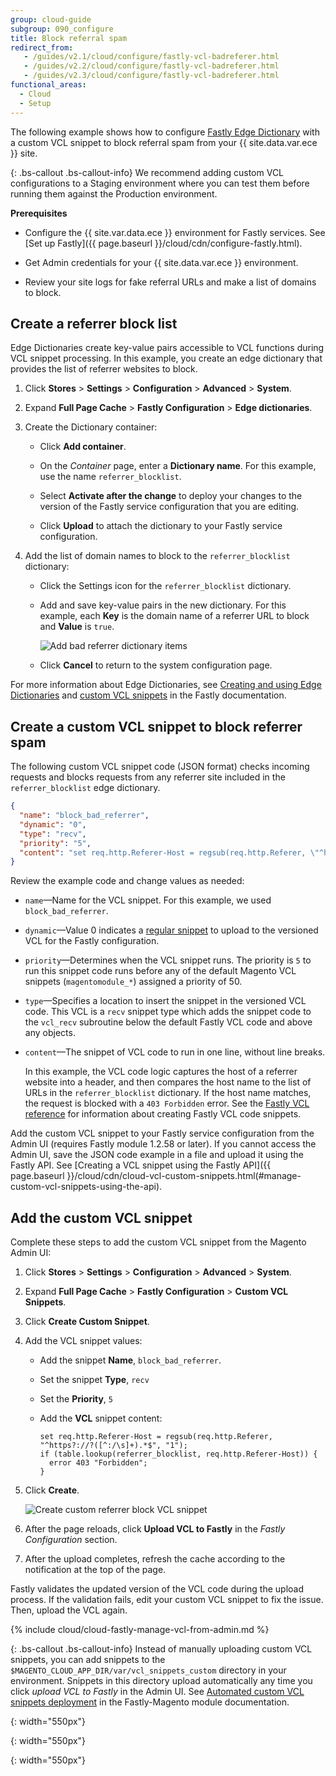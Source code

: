 ```yaml
---
group: cloud-guide
subgroup: 090_configure
title: Block referral spam
redirect_from:
   - /guides/v2.1/cloud/configure/fastly-vcl-badreferer.html
   - /guides/v2.2/cloud/configure/fastly-vcl-badreferer.html
   - /guides/v2.3/cloud/configure/fastly-vcl-badreferer.html
functional_areas:
  - Cloud
  - Setup
---
```


The following example shows how to configure [Fastly Edge Dictionary](https://docs.fastly.com/guides/edge-dictionaries/working-with-dictionaries-using-the-api) with a custom VCL snippet to block referral spam from your {{ site.data.var.ece }} site.

{: .bs-callout .bs-callout-info}
We recommend adding custom VCL configurations to a Staging environment where you can test them before running them against the Production environment.

**Prerequisites**

-  Configure the {{ site.var.data.ece }} environment for Fastly services. See [Set up Fastly]({{ page.baseurl }}/cloud/cdn/configure-fastly.html). 

-  Get Admin credentials for your {{ site.data.var.ece }} environment.

-  Review your site logs for fake referral URLs and make a list of domains to block.

## Create a referrer block list

Edge Dictionaries create key-value pairs accessible to VCL functions during VCL snippet processing. In this example, you create an edge dictionary that provides the list of referrer websites to block.

1.	Click **Stores** > **Settings** > **Configuration** > **Advanced** > **System**.

1.  Expand **Full Page Cache** > **Fastly Configuration** > **Edge dictionaries**.

1.  Create the Dictionary container:

    - Click **Add container**.

    -  On the *Container* page, enter a **Dictionary name**. For this example, use the name `referrer_blocklist`.

    -  Select **Activate after the change** to deploy your changes to the version of the Fastly service configuration that you are editing.

    -  Click **Upload** to attach the dictionary to your Fastly service configuration.

1.  Add the list of domain names to block to the `referrer_blocklist` dictionary:

    -  Click the Settings icon for the `referrer_blocklist` dictionary.

    -  Add and save key-value pairs in the new dictionary. For this example, each **Key** is the domain name of a referrer URL to block and **Value** is `true`. 
       
       ![Add bad referrer dictionary items]
	 
    -  Click **Cancel** to return to the system configuration page.
	
For more information about Edge Dictionaries, see [Creating and using Edge Dictionaries](https://docs.fastly.com/guides/edge-dictionaries/working-with-dictionaries-using-the-api) and [custom VCL snippets](https://docs.fastly.com/guides/edge-dictionaries/working-with-dictionaries-using-the-api#custom-vcl-examples) in the Fastly documentation.

## Create a custom VCL snippet to block referrer spam

The following custom VCL snippet code (JSON format) checks incoming requests and blocks requests from any referrer site included in the `referrer_blocklist` edge dictionary.


```json
{
  "name": "block_bad_referrer",
  "dynamic": "0",
  "type": "recv",
  "priority": "5",
  "content": "set req.http.Referer-Host = regsub(req.http.Referer, \"^https?://?([^:/\\s]+).*$\", \"\\1\"); if (table.lookup(referrer_blocklist, req.http.Referer-Host)) { error 403 \"Forbidden\"; }"
}
```
Review the example code and change values as needed: 

  -  `name`—Name for the VCL snippet. For this example, we used `block_bad_referrer`.
  
  -  `dynamic`—Value 0 indicates a [regular snippet](https://docs.fastly.com/guides/vcl-snippets/using-regular-vcl-snippets) to upload to the versioned VCL for the Fastly configuration.

  -  `priority`—Determines when the VCL snippet runs. The priority  is `5` to run this snippet code runs before any of the default Magento VCL snippets (`magentomodule_*`) assigned a priority of 50.

  -  `type`—Specifies a location to insert the snippet in the versioned VCL code. This VCL is a `recv` snippet type which adds the snippet code to the `vcl_recv` subroutine below the default Fastly VCL code and above any objects.
 
  -  `content`—The snippet of VCL code to run in one line, without line breaks.
  
      In this example, the VCL code logic captures the host of a referrer website into a header, and then compares the host name to the list of URLs in the `referrer_blocklist` dictionary.
	  If the host name matches, the request is blocked with a `403 Forbidden` error.
	  See the [Fastly VCL reference](https://docs.fastly.com/vcl/reference/) for information about creating Fastly VCL code snippets.


Add the custom VCL snippet to your Fastly service configuration from the Admin UI (requires Fastly module 1.2.58 or later). If you cannot access the Admin UI, save the JSON code example in a file and upload it using the Fastly API. See [Creating a VCL snippet using the Fastly API]({{  page.baseurl }}/cloud/cdn/cloud-vcl-custom-snippets.html(#manage-custom-vcl-snippets-using-the-api).

## Add the custom VCL snippet

Complete these steps to add the custom VCL snippet from the Magento Admin UI:

1.	Click **Stores** > **Settings** > **Configuration** > **Advanced** > **System**.

1.  Expand **Full Page Cache** > **Fastly Configuration** > **Custom VCL Snippets**.

1.  Click **Create Custom Snippet**.

1.  Add the VCL snippet values:

    - Add the snippet **Name**, `block_bad_referrer`.

    - Set the snippet **Type**, `recv`

    - Set the **Priority**, `5`
	
    - Add the **VCL** snippet content:

      ```
      set req.http.Referer-Host = regsub(req.http.Referer, 
      "^https?://?([^:/\s]+).*$", "1");
      if (table.lookup(referrer_blocklist, req.http.Referer-Host)) { 
        error 403 "Forbidden"; 
      }
      ```
	  
1.  Click **Create**.

    ![Create custom referrer block VCL snippet]

1.  After the page reloads, click **Upload VCL to Fastly** in the *Fastly Configuration* section.

1.  After the upload completes, refresh the cache according to the notification at the top of the page.

Fastly validates the updated version of the VCL code during the upload process. If the validation fails, edit your custom VCL snippet to fix the issue. Then, upload the VCL again.

{% include cloud/cloud-fastly-manage-vcl-from-admin.md %}


{: .bs-callout .bs-callout-info}
Instead of manually uploading custom VCL snippets, you can add snippets to the `$MAGENTO_CLOUD_APP_DIR/var/vcl_snippets_custom` directory in your environment. Snippets in this directory upload automatically any time you click *upload VCL to Fastly* in the Admin UI. See [Automated custom VCL snippets deployment](https://github.com/fastly/fastly-magento2/blob/master/Documentation/Guides/CUSTOM-VCL-SNIPPETS.html#automated-custom-vcl-snippets-deployment) in the Fastly-Magento module documentation.



<!-- Link definitions -->

[Add bad referrer dictionary items]: {{site.baseurl}}/common/images/cloud/cloud-fastly-referrer-blocklist-dictionary.png
{: width="550px"}

[Create custom referrer block VCL snippet]: {{site.baseurl}}/common/images/cloud/cloud-fastly-create-referrer-block-snippet.png
{: width="550px"}

[Manage custom VCL snippets]: {{site.baseurl}}/common/images/cloud/cloud-fastly-edit-snippets.png
{: width="550px"}
